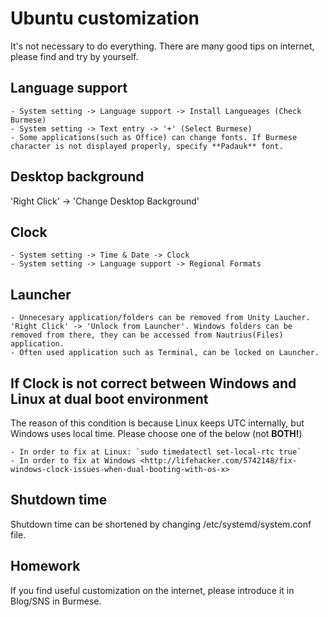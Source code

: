 # Ubuntu customization
It's not necessary to do everything. There are many good tips on internet, please find and try by yourself.

## Language support

    - System setting -> Language support -> Install Langueages (Check Burmese)
    - System setting -> Text entry -> '+' (Select Burmese)
    - Some applications(such as Office) can change fonts. If Burmese character is not displayed properly, specify **Padauk** font.

## Desktop background
'Right Click' -> 'Change Desktop Background'

## Clock
    - System setting -> Time & Date -> Clock
    - System setting -> Language support -> Regional Formats

## Launcher
    - Unnecesary application/folders can be removed from Unity Laucher. 'Right Click' -> 'Unlock from Launcher'. Windows folders can be removed from there, they can be accessed from Nautrius(Files) application.
    - Often used application such as Terminal, can be locked on Launcher.

## If Clock is not correct between Windows and Linux at dual boot environment
The reason of this condition is because Linux keeps UTC internally, but Windows uses local time. 
Please choose one of the below (not **BOTH!**)

    - In order to fix at Linux: `sudo timedatectl set-local-rtc true`
    - In order to fix at Windows <http://lifehacker.com/5742148/fix-windows-clock-issues-when-dual-booting-with-os-x>

## Shutdown time
Shutdown time can be shortened by changing /etc/systemd/system.conf file.

## Homework
If you find useful customization on the internet, please introduce it in Blog/SNS in Burmese.
